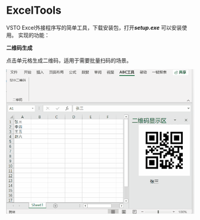 # ExcelTools

VSTO Excel外接程序写的简单工具，下载安装包，打开***setup.exe*** 可以安装使用。 实现的功能：

**二维码生成**

点击单元格生成二维码，适用于需要批量扫码的场景。

<img src="./README.assets/二维码.gif" alt="二维码" style="zoom:80%;" align="left"/>